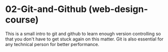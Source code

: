 # 02-Git-and-Github (web-design-course)

This is a small intro to git and github to learn enough version controlling so that you don't have to get stuck again on this matter. Git is also essential for any technical person for better performance.
